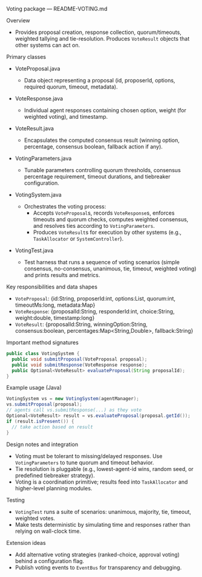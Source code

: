 Voting package — README-VOTING.md

Overview

- Provides proposal creation, response collection, quorum/timeouts, weighted tallying and tie-resolution. Produces `VoteResult` objects that other systems can act on.

Primary classes

- VoteProposal.java

  - Data object representing a proposal (id, proposerId, options, required quorum, timeout, metadata).

- VoteResponse.java

  - Individual agent responses containing chosen option, weight (for weighted voting), and timestamp.

- VoteResult.java

  - Encapsulates the computed consensus result (winning option, percentage, consensus boolean, fallback action if any).

- VotingParameters.java

  - Tunable parameters controlling quorum thresholds, consensus percentage requirement, timeout durations, and tiebreaker configuration.

- VotingSystem.java

  - Orchestrates the voting process:
    - Accepts `VoteProposal`s, records `VoteResponse`s, enforces timeouts and quorum checks, computes weighted consensus, and resolves ties according to `VotingParameters`.
    - Produces `VoteResult`s for execution by other systems (e.g., `TaskAllocator` or `SystemController`).

- VotingTest.java
  - Test harness that runs a sequence of voting scenarios (simple consensus, no-consensus, unanimous, tie, timeout, weighted voting) and prints results and metrics.

Key responsibilities and data shapes

- `VoteProposal`: {id:String, proposerId:int, options:List<String>, quorum:int, timeoutMs:long, metadata:Map}
- `VoteResponse`: {proposalId:String, responderId:int, choice:String, weight:double, timestamp:long}
- `VoteResult`: {proposalId:String, winningOption:String, consensus:boolean, percentages:Map<String,Double>, fallback:String}

Important method signatures

```java
public class VotingSystem {
  public void submitProposal(VoteProposal proposal);
  public void submitResponse(VoteResponse response);
  public Optional<VoteResult> evaluateProposal(String proposalId);
}
```

Example usage (Java)

```java
VotingSystem vs = new VotingSystem(agentManager);
vs.submitProposal(proposal);
// agents call vs.submitResponse(...) as they vote
Optional<VoteResult> result = vs.evaluateProposal(proposal.getId());
if (result.isPresent()) {
  // take action based on result
}
```

Design notes and integration

- Voting must be tolerant to missing/delayed responses. Use `VotingParameters` to tune quorum and timeout behavior.
- Tie resolution is pluggable (e.g., lowest-agent-id wins, random seed, or predefined tiebreaker strategy).
- Voting is a coordination primitive; results feed into `TaskAllocator` and higher-level planning modules.

Testing

- `VotingTest` runs a suite of scenarios: unanimous, majority, tie, timeout, weighted votes.
- Make tests deterministic by simulating time and responses rather than relying on wall-clock time.

Extension ideas

- Add alternative voting strategies (ranked-choice, approval voting) behind a configuration flag.
- Publish voting events to `EventBus` for transparency and debugging.
